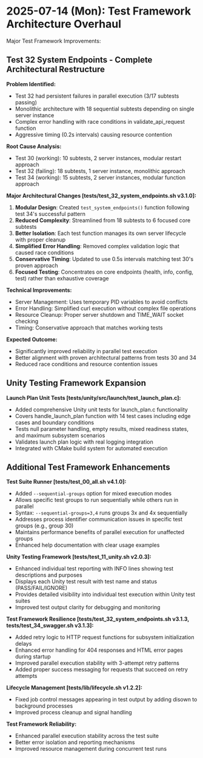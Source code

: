 # 2025-07-14 (Mon): Test Framework Architecture Overhaul

Major Test Framework Improvements:

## Test 32 System Endpoints - Complete Architectural Restructure

**Problem Identified:**

- Test 32 had persistent failures in parallel execution (3/17 subtests passing)
- Monolithic architecture with 18 sequential subtests depending on single server instance
- Complex error handling with race conditions in validate_api_request function
- Aggressive timing (0.2s intervals) causing resource contention

**Root Cause Analysis:**

- Test 30 (working): 10 subtests, 2 server instances, modular restart approach
- Test 32 (failing): 18 subtests, 1 server instance, monolithic approach  
- Test 34 (working): 15 subtests, 2 server instances, modular function approach

**Major Architectural Changes [tests/test_32_system_endpoints.sh v3.1.0]:**

1. **Modular Design**: Created `test_system_endpoints()` function following test 34's successful pattern
2. **Reduced Complexity**: Streamlined from 18 subtests to 6 focused core subtests
3. **Better Isolation**: Each test function manages its own server lifecycle with proper cleanup
4. **Simplified Error Handling**: Removed complex validation logic that caused race conditions
5. **Conservative Timing**: Updated to use 0.5s intervals matching test 30's proven approach
6. **Focused Testing**: Concentrates on core endpoints (health, info, config, test) rather than exhaustive coverage

**Technical Improvements:**

- Server Management: Uses temporary PID variables to avoid conflicts
- Error Handling: Simplified curl execution without complex file operations  
- Resource Cleanup: Proper server shutdown and TIME_WAIT socket checking
- Timing: Conservative approach that matches working tests

**Expected Outcome:**

- Significantly improved reliability in parallel test execution
- Better alignment with proven architectural patterns from tests 30 and 34
- Reduced race conditions and resource contention issues

## Unity Testing Framework Expansion

**Launch Plan Unit Tests [tests/unity/src/launch/test_launch_plan.c]:**

- Added comprehensive Unity unit tests for launch_plan.c functionality
- Covers handle_launch_plan function with 14 test cases including edge cases and boundary conditions
- Tests null parameter handling, empty results, mixed readiness states, and maximum subsystem scenarios
- Validates launch plan logic with real logging integration
- Integrated with CMake build system for automated execution

## Additional Test Framework Enhancements

**Test Suite Runner [tests/test_00_all.sh v4.1.0]:**

- Added `--sequential-groups` option for mixed execution modes
- Allows specific test groups to run sequentially while others run in parallel
- Syntax: `--sequential-groups=3,4` runs groups 3x and 4x sequentially
- Addresses process identifier communication issues in specific test groups (e.g., group 30)
- Maintains performance benefits of parallel execution for unaffected groups
- Enhanced help documentation with clear usage examples

**Unity Testing Framework [tests/test_11_unity.sh v2.0.3]:**

- Enhanced individual test reporting with INFO lines showing test descriptions and purposes
- Displays each Unity test result with test name and status (PASS/FAIL/IGNORE)
- Provides detailed visibility into individual test execution within Unity test suites
- Improved test output clarity for debugging and monitoring

**Test Framework Resilience [tests/test_32_system_endpoints.sh v3.1.3, tests/test_34_swagger.sh v3.1.3]:**

- Added retry logic to HTTP request functions for subsystem initialization delays
- Enhanced error handling for 404 responses and HTML error pages during startup
- Improved parallel execution stability with 3-attempt retry patterns
- Added proper success messaging for requests that succeed on retry attempts

**Lifecycle Management [tests/lib/lifecycle.sh v1.2.2]:**

- Fixed job control messages appearing in test output by adding disown to background processes
- Improved process cleanup and signal handling

**Test Framework Reliability:**

- Enhanced parallel execution stability across the test suite
- Better error isolation and reporting mechanisms
- Improved resource management during concurrent test runs
